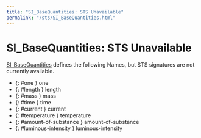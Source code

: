 ```yaml
---
title: "SI_BaseQuantities: STS Unavailable"
permalink: "/sts/SI_BaseQuantities.html"
---
```


# SI_BaseQuantities: STS Unavailable


[SI_BaseQuantities](/cd/SI_BaseQuantities)
defines the following Names, but STS signatures are not currently available.


 *  {: #one } one
 *  {: #length } length
 *  {: #mass } mass
 *  {: #time } time
 *  {: #current } current
 *  {: #temperature } temperature
 *  {: #amount-of-substance } amount-of-substance
 *  {: #luminous-intensity } luminous-intensity